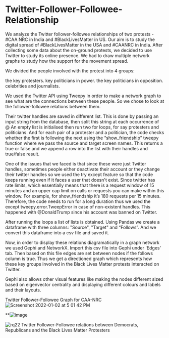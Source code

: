 # Twitter-Follower-Followee-Relationship
We analyze the Twitter follower-followee relationships of two protests - #CAA NRC in India and #BlackLivesMatter in US.
Our aim is to study the digital spread of #BlackLivesMatter in the USA and #CAANRC in India. After collecting some data about the on-ground protests, we decided to use Twitter to study its online presence. We had to draw multiple network graphs to study how the support for the movement spread.

We divided the people involved with the protest into 4 groups:

the key protesters.
key politicians in power.
the key politicians in opposition.
celebrities and journalists.

We used the Twitter API using Tweepy in order to make a network graph to see what are the connections between these people. So we chose to look at the follower-followee relations between them.

Their twitter handles are saved in different list. This is done by passing an input string from the database, then split this string at each occurrence of @ An empty list is initialised then run two for loops, for say protesters and politicians. And for each pair of a protester and a politician, the code checks whether the first is following the next using the “show_friendship” tweepy function where we pass the source and target screen names. This returns a true or false and we append a row into the list with their handles and true/false result.

One of the issues that we faced is that since these were just Twitter handles, sometimes people either deactivate their account or they change their twitter handles so we used the try except feature so that the code keeps running even if it faces a user that doesn't exist. Since twitter has rate limits, which essentially means that there is a request window of 15 minutes and an upper cap limit on calls or requests you can make within this window. For example, for show_friendship it’s 180 requests per 15 minutes. Therefore, the code needs to run for a long duration thus we used the except tweepy.error.TweepError in case of non-existent handles. This happened with @DonaldTrump since his account was banned on Twitter.

After running the loops a list of lists is obtained. Using Pandas we create a dataframe with three columns: "Source", "Target" and “Follows”. And we convert this dataframe into a csv file and saved it.

Now, in order to display these relations diagramatically in a graph network we used Gephi and NetworkX. Import this csv file into Gephi under 'Edges' tab. Then based on this file edges are set between nodes if the follows column is true. Thus we get a directioned graph which represents how these key groups involved in the Black Lives Matter protests interacted on Twitter.

Gephi also allows other visual features like making the nodes different sized based on eigenvector centrality and displaying different colours and labels and their layouts. 


Twitter Follower-Followee Graph for CAA-NRC
![Screenshot 2022-01-02 at 5 01 42 PM](https://user-images.githubusercontent.com/62093616/147874422-ad1408b0-aa10-4390-8c45-13921e8b5d4b.png)


**![image](https://user-images.githubusercontent.com/57289951/147874291-40f4f7c2-cb64-48b9-b127-17579b276958.png)

![rq22](https://user-images.githubusercontent.com/62093616/126904045-01341a80-bea1-4111-bf4b-72d6fa04e37f.png)
Twitter Follower-Followee relations between Democrats, Republicans and the Black Lives Matter Protesters

